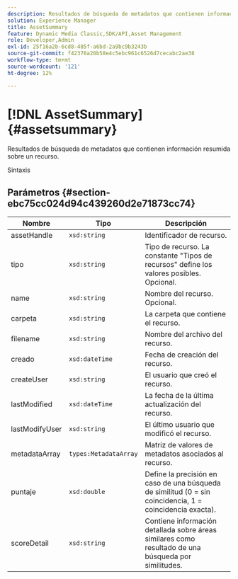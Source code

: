 ```yaml
---
description: Resultados de búsqueda de metadatos que contienen información resumida sobre un recurso.
solution: Experience Manager
title: AssetSummary
feature: Dynamic Media Classic,SDK/API,Asset Management
role: Developer,Admin
exl-id: 25f16a2b-6cd8-485f-a6bd-2a9bc9b3243b
source-git-commit: f42378a20b58e4c5ebc961c6526d7cecabc2ae38
workflow-type: tm+mt
source-wordcount: '121'
ht-degree: 12%

---
```


# [!DNL AssetSummary]{#assetsummary}

Resultados de búsqueda de metadatos que contienen información resumida sobre un recurso.

Sintaxis

## Parámetros {#section-ebc75cc024d94c439260d2e71873cc74}

| Nombre | Tipo | Descripción |
|---|---|---|
| assetHandle | `xsd:string` | Identificador de recurso. |
| tipo | `xsd:string` | Tipo de recurso. La constante &quot;Tipos de recursos&quot; define los valores posibles. Opcional. |
| name | `xsd:string` | Nombre del recurso. Opcional. |
| carpeta | `xsd:string` | La carpeta que contiene el recurso. |
| filename | `xsd:string` | Nombre del archivo del recurso. |
| creado | `xsd:dateTime` | Fecha de creación del recurso. |
| createUser | `xsd:string` | El usuario que creó el recurso. |
| lastModified | `xsd:dateTime` | La fecha de la última actualización del recurso. |
| lastModifyUser | `xsd:string` | El último usuario que modificó el recurso. |
| metadataArray | `types:MetadataArray` | Matriz de valores de metadatos asociados al recurso. |
| puntaje | `xsd:double` | Define la precisión en caso de una búsqueda de similitud (0 = sin coincidencia, 1 = coincidencia exacta). |
| scoreDetail | `xsd:string` | Contiene información detallada sobre áreas similares como resultado de una búsqueda por similitudes. |
